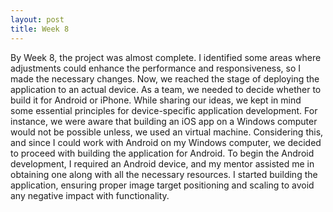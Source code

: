 ```yaml
---
layout: post
title: Week 8
---
```

By Week 8, the project was almost complete. I identified some areas where adjustments could enhance the performance and responsiveness, so I made the necessary changes. Now, we reached the  stage of deploying the application to an actual device. As a team, we needed to decide whether to build it for Android or iPhone. While sharing our ideas, we kept in mind some essential principles for device-specific application development. For instance, we were aware that building an iOS app on a Windows computer would not be possible unless, we used an virtual machine. Considering this, and since I could work with Android on my Windows computer, we decided to proceed with building the application for Android. To begin the Android development, I required an Android device, and my mentor assisted me in obtaining one along with all the necessary resources. I started building the application, ensuring proper image target positioning and scaling to avoid any negative impact with functionality.
